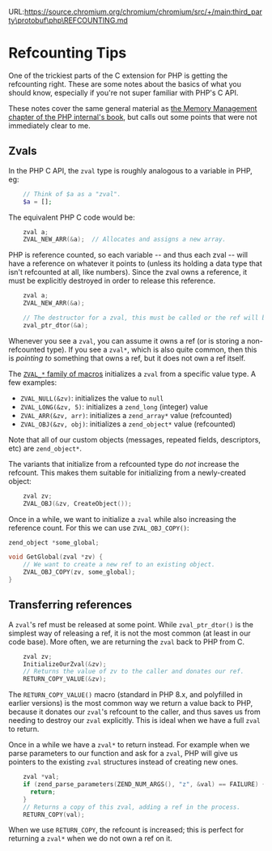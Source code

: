 URL:https://source.chromium.org/chromium/chromium/src/+/main:third_party\protobuf\php\REFCOUNTING.md

# Refcounting Tips

One of the trickiest parts of the C extension for PHP is getting the refcounting
right.  These are some notes about the basics of what you should know,
especially if you're not super familiar with PHP's C API.

These notes cover the same general material as [the Memory Management chapter of
the PHP internal's
book](https://www.phpinternalsbook.com/php7/zvals/memory_management.html), but
calls out some points that were not immediately clear to me.

##  Zvals

In the PHP C API, the `zval` type is roughly analogous to a variable in PHP, eg:

```php
    // Think of $a as a "zval".
    $a = [];
```

The equivalent PHP C code would be:

```c
    zval a;
    ZVAL_NEW_ARR(&a);  // Allocates and assigns a new array.
```

PHP is reference counted, so each variable -- and thus each zval -- will have a
reference on whatever it points to (unless its holding a data type that isn't
refcounted at all, like numbers). Since the zval owns a reference, it must be
explicitly destroyed in order to release this reference.

```c
    zval a;
    ZVAL_NEW_ARR(&a);

    // The destructor for a zval, this must be called or the ref will be leaked.
    zval_ptr_dtor(&a);
```

Whenever you see a `zval`, you can assume it owns a ref (or is storing a
non-refcounted type). If you see a `zval*`, which is also quite common, then
this is *pointing to* something that owns a ref, but it does not own a ref
itself.

The [`ZVAL_*` family of
macros](https://github.com/php/php-src/blob/4030a00e8b6453aff929362bf9b25c193f72c94a/Zend/zend_types.h#L883-L1109)
initializes a `zval` from a specific value type.  A few examples:

* `ZVAL_NULL(&zv)`: initializes the value to `null`
* `ZVAL_LONG(&zv, 5)`: initializes a `zend_long` (integer) value
* `ZVAL_ARR(&zv, arr)`: initializes a `zend_array*` value (refcounted)
* `ZVAL_OBJ(&zv, obj)`: initializes a `zend_object*` value (refcounted)

Note that all of our custom objects (messages, repeated fields, descriptors,
etc) are `zend_object*`.

The variants that initialize from a refcounted type do *not* increase the
refcount. This makes them suitable for initializing from a newly-created object:

```c
    zval zv;
    ZVAL_OBJ(&zv, CreateObject());
```

Once in a while, we want to initialize a `zval` while also increasing the
reference count. For this we can use `ZVAL_OBJ_COPY()`:

```c
zend_object *some_global;

void GetGlobal(zval *zv) {
    // We want to create a new ref to an existing object.
    ZVAL_OBJ_COPY(zv, some_global);
}
```

## Transferring references

A `zval`'s ref must be released at some point. While `zval_ptr_dtor()` is the
simplest way of releasing a ref, it is not the most common (at least in our code
base). More often, we are returning the `zval` back to PHP from C.

```c
    zval zv;
    InitializeOurZval(&zv);
    // Returns the value of zv to the caller and donates our ref.
    RETURN_COPY_VALUE(&zv);
```

The `RETURN_COPY_VALUE()` macro (standard in PHP 8.x, and polyfilled in earlier
versions) is the most common way we return a value back to PHP, because it
donates our `zval`'s refcount to the caller, and thus saves us from needing to
destroy our `zval` explicitly. This is ideal when we have a full `zval` to
return.

Once in a while we have a `zval*` to return instead. For example when we parse
parameters to our function and ask for a `zval`, PHP will give us pointers to
the existing `zval` structures instead of creating new ones.

```c
    zval *val;
    if (zend_parse_parameters(ZEND_NUM_ARGS(), "z", &val) == FAILURE) {
      return;
    }
    // Returns a copy of this zval, adding a ref in the process.
    RETURN_COPY(val);
```

When we use `RETURN_COPY`, the refcount is increased; this is perfect for
returning a `zval*` when we do not own a ref on it.
